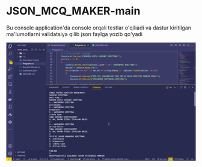 # JSON_MCQ_MAKER-main
Bu console application'da console orqali testlar o'qiliadi va dastur kiritilgan ma'lumotlarni validatsiya qilib json faylga yozib qo'yadi

![image!](1.png)



